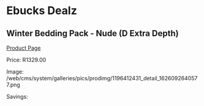 
# Ebucks Dealz
## Winter Bedding Pack - Nude (D Extra Depth)
[Product Page](https://www.ebucks.com/web/shop/productSelected.do?prodId=1196412431&catId=704984344)

Price: R1329.00

Image: /web/cms/system/galleries/pics/prodimg/1196412431_detail_1626092640577.png

Savings: 


	